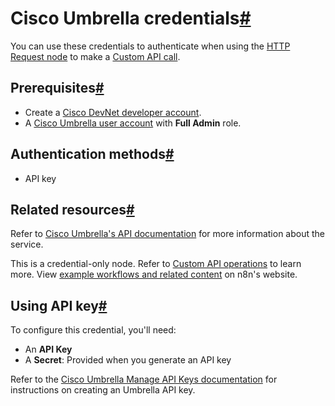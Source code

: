 [](https://github.com/n8n-io/n8n-docs/edit/main/docs/integrations/builtin/credentials/ciscoumbrella.md "Edit this page")

# Cisco Umbrella credentials[#](#cisco-umbrella-credentials "Permanent link")

You can use these credentials to authenticate when using the [HTTP Request node](../../core-nodes/n8n-nodes-base.httprequest/) to make a [Custom API call](../../../custom-operations/).

## Prerequisites[#](#prerequisites "Permanent link")

*   Create a [Cisco DevNet developer account](https://developer.cisco.com).
*   A [Cisco Umbrella user account](https://umbrella.cisco.com/) with **Full Admin** role.

## Authentication methods[#](#authentication-methods "Permanent link")

*   API key

## Related resources[#](#related-resources "Permanent link")

Refer to [Cisco Umbrella's API documentation](https://developer.cisco.com/docs/cloud-security/) for more information about the service.

This is a credential-only node. Refer to [Custom API operations](../../../custom-operations/) to learn more. View [example workflows and related content](https://n8n.io/integrations/cisco-umbrella/) on n8n's website.

## Using API key[#](#using-api-key "Permanent link")

To configure this credential, you'll need:

*   An **API Key**
*   A **Secret**: Provided when you generate an API key

Refer to the [Cisco Umbrella Manage API Keys documentation](https://developer.cisco.com/docs/cloud-security/authentication/#manage-api-keys) for instructions on creating an Umbrella API key.